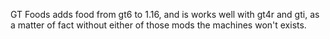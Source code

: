 GT Foods adds food from gt6 to 1.16, and is works well with gt4r and gti, as a matter of fact without either of those mods the machines won't exists.
